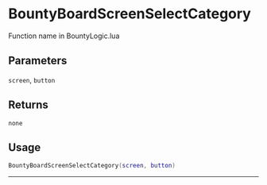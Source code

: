 # BountyBoardScreenSelectCategory
Function name in BountyLogic.lua
## Parameters
`screen`, `button`
## Returns
`none`
## Usage
```lua
BountyBoardScreenSelectCategory(screen, button)
```
---
